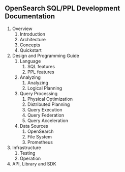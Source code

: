 
## OpenSearch SQL/PPL Development Documentation 

1. Overview
   1. Introduction
   2. Architecture
   3. Concepts
   4. Quickstart
2. Design and Programming Guide
   1. Language
      1. SQL features
      2. PPL features
   2. Analyzing
      1. Analyzing
      2. Logical Planning
   3. Query Processing
      1. Physical Optimization
      2. Distributed Planning
      3. Query Execution
      4. Query Federation
      5. Query Acceleration
   4. Data Sources
      1. OpenSearch
      2. File System
      3. Prometheus
3. Infrastructure
   1. Testing
   2. Operation
4. API, Library and SDK